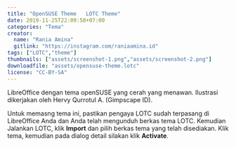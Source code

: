 ```yaml
---
title: "OpenSUSE Theme   LOTC Theme"
date: 2019-11-25T22:09:58+07:00
categories: "Tema"
creator: 
  name: "Rania Amina"
  gitlink: "https://instagram.com/raniaamina.id"
tags: ["LOTC","theme"]
thumbnails: ["assets/screenshot-1.png","assets/screenshot-2.png"]
downloadfile: "assets/opensuse-theme.lotc"
license: "CC-BY-SA"
---
```

LibreOffice dengan tema openSUSE yang cerah yang menawan. Ilustrasi dikerjakan oleh Hervy Qurrotul A. (Gimpscape ID). <!--more-->

Untuk memasng tema ini, pastikan pengaya LOTC sudah terpasang di LibreOffice Anda dan Anda telah mengunduh berkas tema LOTC. Kemudian Jalankan LOTC, klik **Import** dan pilih berkas tema yang telah disediakan. Klik tema, kemudian pada dialog detail silakan klik **Activate**.